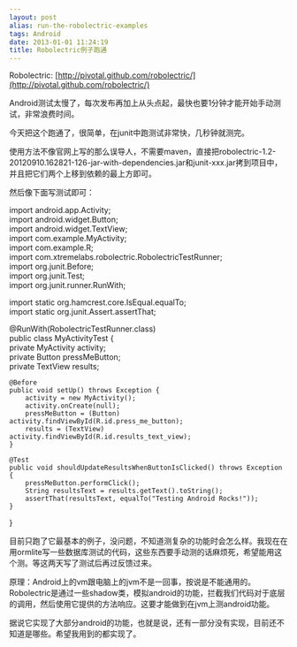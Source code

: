 ```yaml
---
layout: post
alias: run-the-robolectric-examples
tags: Android
date: 2013-01-01 11:24:19
title: Robolectric例子跑通
---
```


Robolectric: [http://pivotal.github.com/robolectric/](http://pivotal.github.com/robolectric/)

Android测试太慢了，每次发布再加上从头点起，最快也要1分钟才能开始手动测试，非常浪费时间。

今天把这个跑通了，很简单，在junit中跑测试非常快，几秒钟就测完。

使用方法不像官网上写的那么误导人，不需要maven，直接把robolectric-1.2-20120910.162821-126-jar-with-dependencies.jar和junit-xxx.jar拷到项目中，并且把它们两个上移到依赖的最上方即可。

然后像下面写测试即可：

<div class="mycode">

import android.app.Activity;     
import android.widget.Button;      
import android.widget.TextView;      
import com.example.MyActivity;      
import com.example.R;      
import com.xtremelabs.robolectric.RobolectricTestRunner;      
import org.junit.Before;      
import org.junit.Test;      
import org.junit.runner.RunWith;

import static org.hamcrest.core.IsEqual.equalTo;     
import static org.junit.Assert.assertThat;

@RunWith(RobolectricTestRunner.class)     
public class MyActivityTest {      
    private MyActivity activity;      
    private Button pressMeButton;      
    private TextView results;

    @Before     
    public void setUp() throws Exception {      
        activity = new MyActivity();      
        activity.onCreate(null);      
        pressMeButton = (Button) activity.findViewById(R.id.press_me_button);      
        results = (TextView) activity.findViewById(R.id.results_text_view);      
    }

    @Test     
    public void shouldUpdateResultsWhenButtonIsClicked() throws Exception {      
        pressMeButton.performClick();      
        String resultsText = results.getText().toString();      
        assertThat(resultsText, equalTo("Testing Android Rocks!"));      
    }      
}

</p></div>

 

目前只跑了它最基本的例子，没问题，不知道测复杂的功能时会怎么样。我现在在用ormlite写一些数据库测试的代码，这些东西要手动测的话麻烦死，希望能用这个测。等这两天写了测试后再过反馈过来。

原理：Android上的vm跟电脑上的jvm不是一回事，按说是不能通用的。Robolectric是通过一些shadow类，模拟android的功能，拦截我们代码对于底层的调用，然后使用它提供的方法响应。这要才能做到在jvm上测android功能。

据说它实现了大部分android的功能，也就是说，还有一部分没有实现，目前还不知道是哪些。希望我用到的都实现了。
